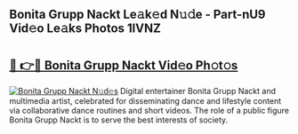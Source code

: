 ## Bonita Grupp Nackt Le𝚊k𝚎d N𝚞𝚍e - Part-nU9 Vid𝚎o Le𝚊ks Photos 1lVNZ

# <h2><a href="http://fb2mait.evod.top/?m=Bonita+Grupp+Nackt">🔗 👉🔴 Bonita Grupp Nackt Vid𝚎o Ph𝚘t𝚘s</a></h2>

[![Bonita Grupp Nackt N𝚞d𝚎s](https://i.imgur.com/8V9OHl7.gif)](http://fb2mait.evod.top/?m=Bonita+Grupp+Nackt)
Digital entertainer Bonita Grupp Nackt and multimedia artist, celebrated for disseminating dance and lifestyle content via collaborative dance routines and short videos. The role of a public figure Bonita Grupp Nackt is to serve the best interests of society. 
